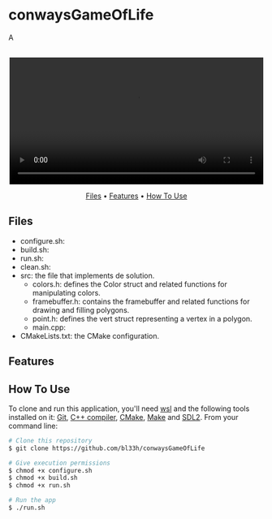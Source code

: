 # conwaysGameOfLife
A

<p align="center">
  <br>
  <video controls width="500">
    <source src="https://youtu.be/TMX1Y4TNjA0" type="video/mp4">
  </video>
  <br>
</p>
<p align="center" >
  <a href="#Files">Files</a> •
  <a href="#Features">Features</a> •
  <a href="#how-to-use">How To Use</a> 
</p>

## Files

- configure.sh:
- build.sh:
- run.sh:
- clean.sh:
- src: the file that implements de solution.
  - colors.h: defines the Color struct and related functions for manipulating colors.
  - framebuffer.h: contains the framebuffer and related functions for drawing and filling polygons.
  - point.h: defines the vert struct representing a vertex in a polygon.
  - main.cpp: 
- CMakeLists.txt: the CMake configuration.

## Features


## How To Use
To clone and run this application, you'll need [wsl](https://learn.microsoft.com/en-us/windows/wsl/install) and the following tools installed on it: [Git](https://git-scm.com), [C++ compiler](https://www.fdi.ucm.es/profesor/luis/fp/devtools/mingw.html), [CMake](https://cmake.org/download/), [Make](https://linuxhint.com/install-make-ubuntu/) and [SDL2](https://www.oreilly.com/library/view/rust-programming-by/9781788390637/386c15eb-41b2-41b4-bd65-154a750a58d8.xhtml). From your command line:

```bash
# Clone this repository
$ git clone https://github.com/bl33h/conwaysGameOfLife

# Give execution permissions
$ chmod +x configure.sh
$ chmod +x build.sh
$ chmod +x run.sh

# Run the app
$ ./run.sh
```
